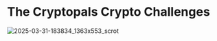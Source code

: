 # The Cryptopals Crypto Challenges

![2025-03-31-183834_1363x553_scrot](https://github.com/user-attachments/assets/74a1679a-6dcc-4b90-9347-69d92a7dab0a)

